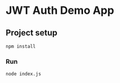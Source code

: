 JWT Auth Demo App
=================

## Project setup
```
npm install
```

### Run
```
node index.js
```
